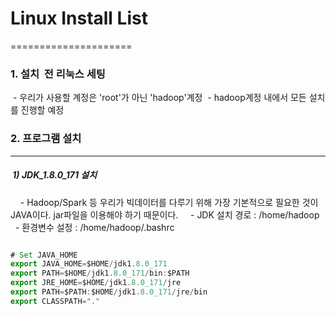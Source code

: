 # Linux Install List
=====================

### 1. 설치  전 리눅스 세팅

  - 우리가 사용할 계정은 'root'가 아닌 'hadoop'계정
  - hadoop계정 내에서 모든 설치를 진행할 예정


### 2. 프로그램 설치
--------------------
#####  1) JDK_1.8.0_171 설치
  
     - Hadoop/Spark 등 우리가 빅데이터를 다루기 위해 가장 기본적으로 필요한 것이 JAVA이다. jar파일을 이용해야 하기 때문이다.
     - JDK 설치 경로 : /home/hadoop
     - 환경변수 설정 : /home/hadoop/.bashrc 
 ````javascript
 
 # Set JAVA_HOME
export JAVA_HOME=$HOME/jdk1.8.0_171
export PATH=$HOME/jdk1.8.0_171/bin:$PATH
export JRE_HOME=$HOME/jdk1.8.0_171/jre
export PATH=$PATH:$HOME/jdk1.8.0_171/jre/bin
export CLASSPATH="."

 ````
     
 
